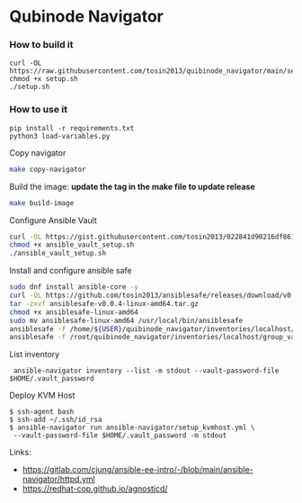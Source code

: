 # Qubinode Navigator

### How to build it
```
curl -OL https://raw.githubusercontent.com/tosin2013/quibinode_navigator/main/setup.sh
chmod +x setup.sh
./setup.sh
```

### How to use it
```
pip install -r requirements.txt
python3 load-variables.py
```








Copy navigator 
```bash
make copy-navigator
```


Build the image:
**update the tag in the make file to update release**
```bash
make build-image
```

Configure Ansible Vault
```bash
curl -OL https://gist.githubusercontent.com/tosin2013/022841d90216df8617244ab6d6aceaf8/raw/92400b9e459351d204feb67b985c08df6477d7fa/ansible_vault_setup.sh
chmod +x ansible_vault_setup.sh
./ansible_vault_setup.sh
```

Install and configure ansible safe
```bash
sudo dnf install ansible-core -y 
curl -OL https://github.com/tosin2013/ansiblesafe/releases/download/v0.0.4/ansiblesafe-v0.0.4-linux-amd64.tar.gz
tar -zxvf ansiblesafe-v0.0.4-linux-amd64.tar.gz
chmod +x ansiblesafe-linux-amd64 
sudo mv ansiblesafe-linux-amd64 /usr/local/bin/ansiblesafe
ansiblesafe -f /home/${USER}/quibinode_navigator/inventories/localhost/group_vars/control/vault.yml
ansiblesafe -f /root/quibinode_navigator/inventories/localhost/group_vars/control/vault.yml
```

List inventory 
```
 ansible-navigator inventory --list -m stdout --vault-password-file $HOME/.vault_password
```

Deploy KVM Host
```
$ ssh-agent bash
$ ssh-add ~/.ssh/id_rsa
$ ansible-navigator run ansible-navigator/setup_kvmhost.yml \
 --vault-password-file $HOME/.vault_password -m stdout 
```

Links: 
* https://gitlab.com/cjung/ansible-ee-intro/-/blob/main/ansible-navigator/httpd.yml
* https://redhat-cop.github.io/agnosticd/
